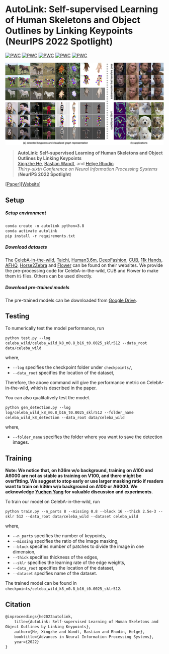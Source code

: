 # AutoLink: Self-supervised Learning of Human Skeletons and Object Outlines by Linking Keypoints (NeurIPS 2022 Spotlight)

[![PWC](https://img.shields.io/endpoint.svg?url=https://paperswithcode.com/badge/autolink-self-supervised-learning-of-human/unsupervised-human-pose-estimation-on-tai-chi)](https://paperswithcode.com/sota/unsupervised-human-pose-estimation-on-tai-chi?p=autolink-self-supervised-learning-of-human)
[![PWC](https://img.shields.io/endpoint.svg?url=https://paperswithcode.com/badge/autolink-self-supervised-learning-of-human/unsupervised-human-pose-estimation-on-human3)](https://paperswithcode.com/sota/unsupervised-human-pose-estimation-on-human3?p=autolink-self-supervised-learning-of-human)
[![PWC](https://img.shields.io/endpoint.svg?url=https://paperswithcode.com/badge/autolink-self-supervised-learning-of-human/unsupervised-human-pose-estimation-on)](https://paperswithcode.com/sota/unsupervised-human-pose-estimation-on?p=autolink-self-supervised-learning-of-human)
[![PWC](https://img.shields.io/endpoint.svg?url=https://paperswithcode.com/badge/autolink-self-supervised-learning-of-human/unsupervised-facial-landmark-detection-on-5)](https://paperswithcode.com/sota/unsupervised-facial-landmark-detection-on-5?p=autolink-self-supervised-learning-of-human)
[![PWC](https://img.shields.io/endpoint.svg?url=https://paperswithcode.com/badge/autolink-self-supervised-learning-of-human/unsupervised-facial-landmark-detection-on-1)](https://paperswithcode.com/sota/unsupervised-facial-landmark-detection-on-1?p=autolink-self-supervised-learning-of-human)

![](assets/teaser.png)
> **AutoLink: Self-supervised Learning of Human Skeletons and Object Outlines by Linking Keypoints** <br>
> [Xingzhe He](https://xingzhehe.github.io/), [Bastian Wandt](http://bastianwandt.de/), and [Helge Rhodin](http://helge.rhodin.de/) <br>
> *Thirty-sixth Conference on Neural Information Processing Systems* (**NeurIPS 2022 Spotlight**)

[[Paper](https://arxiv.org/abs/2205.10636)][[Website](https://xingzhehe.github.io/autolink/)]

## Setup

##### Setup environment

```
conda create -n autolink python=3.8
conda activate autolink
pip install -r requirements.txt
```

##### Download datasets

The [CelebA-in-the-wild](https://mmlab.ie.cuhk.edu.hk/projects/CelebA.html), [Taichi](https://github.com/AliaksandrSiarohin/motion-cosegmentation), [Human3.6m](http://vision.imar.ro/human3.6m/description.php), [DeepFashion](https://github.com/theRealSuperMario/unsupervised-disentangling/tree/reproducing_baselines/original_code/custom_datasets/deepfashion), [CUB](http://www.vision.caltech.edu/visipedia/CUB-200-2011.html), [11k Hands](https://sites.google.com/view/11khands), [AFHQ](https://github.com/clovaai/stargan-v2), [Horse2Zebra](https://www.kaggle.com/datasets/balraj98/horse2zebra-dataset) and [Flower](https://www.robots.ox.ac.uk/~vgg/data/flowers/102/index.html) can be found on their websites. We provide the pre-processing code for CelebA-in-the-wild, CUB and Flower to make them `h5` files. Others can be used directly.

##### Download pre-trained models

The pre-trained models can be downloaded from [Google Drive](https://drive.google.com/drive/folders/1XTY0rZ2uO3BYV7Jxp13IOaAcmKBJ7RmA?usp=sharing).

## Testing

To numerically test the model performance, run

```
python test.py --log celeba_wild/celeba_wild_k8_m0.8_b16_t0.0025_sklr512 --data_root data/celeba_wild
```

where, 

- `--log` specifies the checkpoint folder under `checkpoints/`,
- `--data_root` specifies the location of the dataset, 

Therefore, the above command will give the performance metric on CelebA-in-the-wild, which is described in the paper.

You can also qualitatively test the model.

```
python gen_detection.py --log log/celeba_wild_k8_m0.8_b16_t0.0025_sklr512 --folder_name celeba_wild_k8_detection --data_root data/celeba_wild
```

where,

- `--folder_name` specifies the folder where you want to save the detection images.

## Training

**Note: We notice that, on h36m w/o background, training on A100 and A6000 are not as stable as training on V100, and there might be overfitting. We suggest to stop early or use larger masking ratio if readers want to train on h36m w/o background on A100 or A6000. We acknowledge [Yuchen Yang](https://charrrrrlie.github.io/) for valuable discussion and experiments.**

To train our model on CelebA-in-the-wild, run

```
python train.py --n_parts 8 --missing 0.8 --block 16 --thick 2.5e-3 --sklr 512 --data_root data/celeba_wild --dataset celeba_wild
```

where, 

- `--n_parts` specifies the number of keypoints,
- `--missing` specifies the ratio of the image masking,
- `--block` specifies number of patches to divide the image in one dimension,
- `--thick` specifies thickness of the edges,
- `--sklr` specifies the learning rate of the edge weights,
- `--data_root` specifies the location of the dataset,
- `--dataset` specifies name of the dataset.

The trained model can be found in `checkpoints/celeba_wild_k8_m0.8_b16_t0.0025_sklr512`.

## Citation

```
@inproceedings{he2022autolink,
    title={AutoLink: Self-supervised Learning of Human Skeletons and Object Outlines by Linking Keypoints},
    author={He, Xingzhe and Wandt, Bastian and Rhodin, Helge},
    booktitle={Advances in Neural Information Processing Systems},
    year={2022}
}
```
